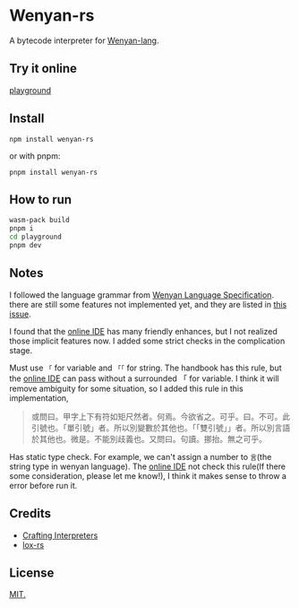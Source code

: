 # Wenyan-rs

A bytecode interpreter for [Wenyan-lang](https://github.com/wenyan-lang/wenyan).

## Try it online

[playground](./)

## Install

```
npm install wenyan-rs
```

or with pnpm:

```
pnpm install wenyan-rs
```

## How to run 

```bash
wasm-pack build
pnpm i
cd playground
pnpm dev
```

## Notes

I followed the language grammar from [Wenyan Language Specification](https://wy-lang.org/spec.html). there are still some features not implemented yet, and they are listed in [this issue](./).

I found that the [online IDE](https://ide.wy-lang.org/) has many friendly enhances, but I not realized those implicit features now. I added some strict checks in the complication stage. 

Must use `「` for variable and `「「` for string. The handbook has this rule, but the [online IDE](https://ide.wy-lang.org/) can pass without a surrounded 「 for variable. I think it will remove ambiguity for some situation, so I added this rule in this implementation,

> 或問曰。甲字上下有符如矩尺然者。何焉。今欲省之。可乎。曰。不可。此引號也。「單引號」者。所以別變數於其他也。「「雙引號」」者。所以別言語於其他也。微是。不能別歧義也。又問曰。句讀。挪抬。無之可乎。 

Has static type check. For example, we can't assign a number to `言`(the string type in wenyan language). The [online IDE](https://ide.wy-lang.org/) not check this rule(If there some consideration, please let me know!), I think it makes sense to throw a error before run it.

## Credits

- [Crafting Interpreters](http://craftinginterpreters.com/)
- [lox-rs](https://github.com/Darksecond/lox)

## License

[MIT.](./LICENSE)

